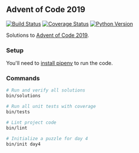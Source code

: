 Advent of Code 2019
---
[![Build Status](https://github.com/gumballhead/aoc2019/workflows/build/badge.svg)](https://github.com/gumballhead/aoc2019/actions)
[![Coverage Status](https://coveralls.io/repos/github/gumballhead/aoc2019/badge.svg?branch=HEAD)](https://coveralls.io/github/gumballhead/aoc2019?branch=HEAD)
[![Python Version](https://img.shields.io/github/pipenv/locked/python-version/gumballhead/aoc2019)](https://www.python.org/)

Solutions to [Advent of Code 2019](https://adventofcode.com/2019).

### Setup
You'll need to [install pipenv](https://github.com/pypa/pipenv#installation) to run the code.

### Commands
```bash
# Run and verify all solutions
bin/solutions

# Run all unit tests with coverage
bin/tests

# Lint project code
bin/lint

# Initialize a puzzle for day 4
bin/init day4
```
